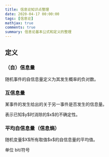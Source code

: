 ```yaml
---
title: 信息论知识点整理
date: 2020-04-17 00:00:00
tags: [信息论]
mathjax: true
comments: true
summary: 信息论基本公式和定义的整理
---
```

<h2 id="定义"><a class="headerlink" href="#定义" title="定义"></a>定义</h2><h3 id="（自）信息量"><a class="headerlink" href="#（自）信息量" title="（自）信息量"></a>（自）信息量</h3><p>随机事件的自信息量定义为其发生概率的负对数。</p>
    <script type="math/tex; mode=display">
I(x) = -log(P(x))</script><h3 id="互信息量"><a class="headerlink" href="#互信息量" title="互信息量"></a>互信息量</h3><p>某事件的发生给出的关于另一事件是否发生的信息量。</p>
<script type="math/tex; mode=display">
I(x;y) = I(x)-I(x|y)=log(P(x|y)-P(x))</script><p>表示已知$y$时消除的$x$的不确定性。</p>
<h3 id="平均自信息量（信息熵）"><a class="headerlink" href="#平均自信息量（信息熵）" title="平均自信息量（信息熵）"></a>平均自信息量（信息熵）</h3><p>随机变量$X$所有取值$x$的自信息量的平均值。</p>
<script type="math/tex; mode=display">
H(X) = E[I(x)] = -\sum p(x)log(P(x))</script><p>单位 bit/符号</p>

